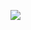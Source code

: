 [![](https://data.jsdelivr.com/v1/package/gh/zengzhixing/img450/badge)](https://www.jsdelivr.com/package/gh/zengzhixing/img450)
